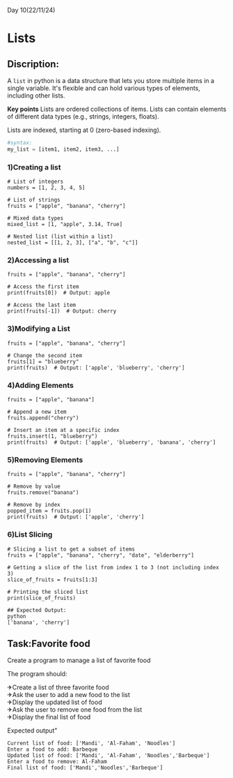 Day 10(22/11/24)

# Lists

## Discription:
A `list` in python is a data structure that lets you store multiple items in a single variable. It's flexible and can hold various types of elements, including other lists.

**Key points**
Lists are ordered collections of items.
Lists can contain elements of different data types (e.g., strings, integers, floats).

Lists are indexed, starting at 0 (zero-based indexing).

```python
#syntax:
my_list = [item1, item2, item3, ...]
```
### 1)Creating a list
```
# List of integers
numbers = [1, 2, 3, 4, 5]

# List of strings
fruits = ["apple", "banana", "cherry"]

# Mixed data types
mixed_list = [1, "apple", 3.14, True]

# Nested list (list within a list)
nested_list = [[1, 2, 3], ["a", "b", "c"]]
```

### 2)Accessing a list
```
fruits = ["apple", "banana", "cherry"]

# Access the first item
print(fruits[0])  # Output: apple

# Access the last item
print(fruits[-1])  # Output: cherry
```


### 3)Modifying a List
```
fruits = ["apple", "banana", "cherry"]

# Change the second item
fruits[1] = "blueberry"
print(fruits)  # Output: ['apple', 'blueberry', 'cherry']
```

### 4)Adding Elements
```
fruits = ["apple", "banana"]

# Append a new item
fruits.append("cherry")

# Insert an item at a specific index
fruits.insert(1, "blueberry")
print(fruits)  # Output: ['apple', 'blueberry', 'banana', 'cherry']
```

### 5)Removing Elements
```
fruits = ["apple", "banana", "cherry"]

# Remove by value
fruits.remove("banana")

# Remove by index
popped_item = fruits.pop(1)
print(fruits)  # Output: ['apple', 'cherry']
```

### 6)List Slicing
```
# Slicing a list to get a subset of items
fruits = ["apple", "banana", "cherry", "date", "elderberry"]

# Getting a slice of the list from index 1 to 3 (not including index 3)
slice_of_fruits = fruits[1:3]

# Printing the sliced list
print(slice_of_fruits)

## Expected Output:
python
['banana', 'cherry']

```

## Task:Favorite food

Create a program to manage a list of favorite food  

The program should:

✈Create a list of three favorite food   
✈Ask the user to add a new food to the list  
✈Display the updated list of food  
✈Ask the user to remove one food from the list  
✈Display the final list of food  

Expected output"
```
Current list of food: ['Mandi', 'Al-Faham', 'Noodles']
Enter a food to add: Barbeque
Updated list of food: ['Mandi', 'Al-Faham', 'Noodles','Barbeque']
Enter a food to remove: Al-Faham
Final list of food: ['Mandi','Noodles','Barbeque']

```
